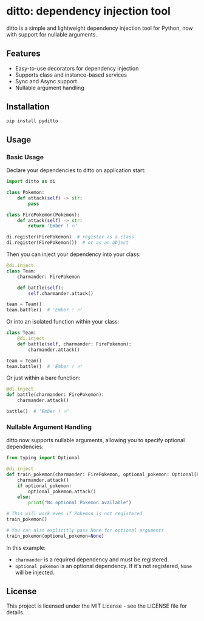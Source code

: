 # ditto: dependency injection tool

ditto is a simple and lightweight dependency injection tool for Python, now with support for nullable arguments.

## Features

- Easy-to-use decorators for dependency injection
- Supports class and instance-based services
- Sync and Async support
- Nullable argument handling

## Installation

```sh
pip install pyditto
```

## Usage

### Basic Usage

Declare your dependencies to ditto on application start:

```python
import ditto as di

class Pokemon:
    def attack(self) -> str:
        pass

class FirePokemon(Pokemon):
    def attack(self) -> str:
        return 'Ember ! 🔥'

di.register(FirePokemon)  # register as a class
di.register(FirePokemon())  # or as an object
```

Then you can inject your dependency into your class:

```python
@di.inject
class Team:
    charmander: FirePokemon

    def battle(self):
        self.charmander.attack()

team = Team()
team.battle()  # 'Ember ! 🔥'
```

Or into an isolated function within your class:

```python
class Team:
    @di.inject
    def battle(self, charmander: FirePokemon):
        charmander.attack()

team = Team()
team.battle()  # 'Ember ! 🔥'
```

Or just within a bare function:

```python
@di.inject
def battle(charmander: FirePokemon):
    charmander.attack()

battle()  # 'Ember ! 🔥'
```

### Nullable Argument Handling

ditto now supports nullable arguments, allowing you to specify optional dependencies:

```python
from typing import Optional

@di.inject
def train_pokemon(charmander: FirePokemon, optional_pokemon: Optional[Pokemon] = None):
    charmander.attack()
    if optional_pokemon:
        optional_pokemon.attack()
    else:
        print("No optional Pokemon available")

# This will work even if Pokemon is not registered
train_pokemon()

# You can also explicitly pass None for optional arguments
train_pokemon(optional_pokemon=None)
```

In this example:
- `charmander` is a required dependency and must be registered.
- `optional_pokemon` is an optional dependency. If it's not registered, `None` will be injected.

## License

This project is licensed under the MIT License - see the LICENSE file for details.